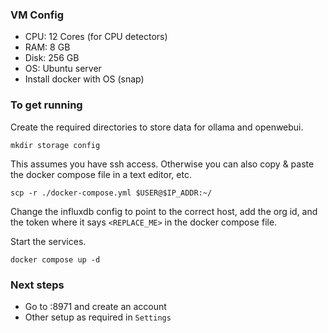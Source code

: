 ### VM Config
- CPU: 12 Cores (for CPU detectors)
- RAM: 8 GB
- Disk: 256 GB
- OS: Ubuntu server
- Install docker with OS (snap)

### To get running

Create the required directories to store data for ollama and openwebui.

`mkdir storage config`

This assumes you have ssh access. Otherwise you can also copy & paste the docker compose file in a text editor, etc.

`scp -r ./docker-compose.yml $USER@$IP_ADDR:~/`

Change the influxdb config to point to the correct host, add the org id, and the token where it says `<REPLACE_ME>` in the docker compose file.

Start the services.

`docker compose up -d`

### Next steps
- Go to <ip>:8971 and create an account
- Other setup as required in `Settings`